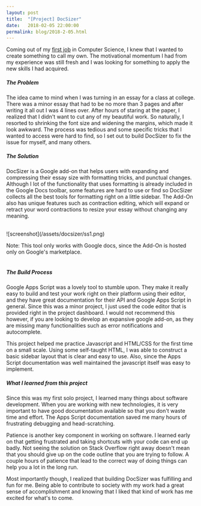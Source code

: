 ```yaml
---
layout: post
title:  "[Project] DocSizer"
date:   2018-02-05 22:00:00
permalink: blog/2018-2-05.html
---
```


Coming out of my [first job][fjob] in Computer Science, I knew that I wanted to create something to call my own. The motivational momentum I had from my experience was still fresh and I was looking for something to apply the new skills I had acquired. 

##### The Problem
The idea came to mind when I was turning in an essay for a class at college. There was a minor essay that had to be no more than 3 pages and after writing it all out I was 4 lines over. After hours of staring at the paper, I realized that I didn't want to cut any of my beautiful work. So naturally, I resorted to shrinking the font size and widening the margins, which made it look awkward. The process was tedious and some specific tricks that I wanted to access were hard to find, so I set out to build DocSizer to fix the issue for myself, and many others.

##### The Solution

DocSizer is a Google add-on that helps users with expanding and compressing their essay size with formatting tricks, and punctual changes. Although I lot of the functionality that uses formatting is already included in the Google Docs toolbar, some features are hard to use or find so DocSizer collects all the best tools for formatting right on a little sidebar. The Add-On also has unique features such as contraction editing, which will expand or retract your word contractions to resize your essay without changing any meaning.

<br/>
![screenshot](/assets/docsizer/ss1.png)

Note: This tool only works with Google docs, since the Add-On is hosted only on Google's marketplace.
<br/>
<br/>

##### The Build Process

Google Apps Script was a lovely tool to stumble upon. They make it really easy to build and test your work right on their platform using their editor, and they have great documentation for their API and Google Apps Script in general. Since this was a minor project, I just used the code editor that is provided right in the project dashboard. I would not recommend this however, if you are looking to develop an expansive google add-on, as they are missing many functionalities such as error notifications and autocomplete. 

This project helped me practice Javascript and HTML/CSS for the first time on a small scale. Using some self-taught HTML, I was able to construct a basic sidebar layout that is clear and easy to use. Also, since the Apps Script documentation was well maintained the javascript itself was easy to implement.

##### What I learned from this project

Since this was my first solo project, I learned many things about software development. When you are working with new technologies, it is very important to have good documentation available so that you don't waste time and effort. The Apps Script documentation saved me many hours of frustrating debugging and head-scratching. 

Patience is another key component in working on software. I learned early on that getting frustrated and taking shortcuts with your code can end up badly. Not seeing the solution on Stack Overflow right away doesn't mean that you should give up on the code outline that you are trying to follow. A couple hours of patience that lead to the correct way of doing things can help you a lot in the long run. 

Most importantly though, I realized that building DocSizer was fulfilling and fun for me. Being able to contribute to society with my work had a great sense of accomplishment and knowing that I liked that kind of work has me excited for what's to come.

[fjob]: http://collinhurst.com/blog/11-15-2017

